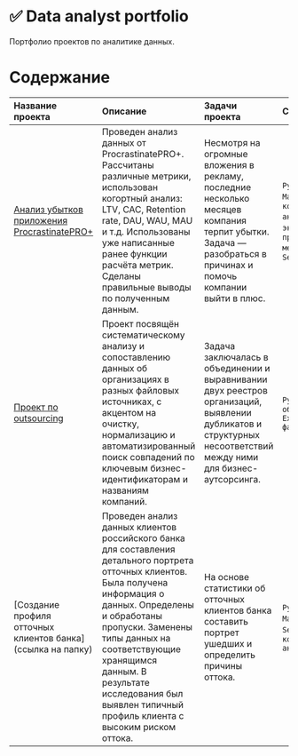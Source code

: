 # ✅ Data analyst portfolio
Портфолио проектов по аналитике данных.

# Содержание
| Название проекта | Описание | Задачи проекта | Стек | 
| :-------------------- | :--------------------- | :---------------------------| :---------------------------|
|[Анализ убытков приложения ProcrastinatePRO+](https://github.com/Kllochkova/Data-analyst-portfolio/tree/main/%D0%9F%D1%80%D0%BE%D0%B5%D0%BA%D1%82%20%E2%84%961)| Проведен анализ данных от ProcrastinatePRO+. Рассчитаны различные метрики, использован когортный анализ: LTV, CAC, Retention rate, DAU, WAU, MAU и т.д. Использованы уже написанные ранее функции расчёта метрик. Сделаны правильные выводы по полученным данным. | Несмотря на огромные вложения в рекламу, последние несколько месяцев компания терпит убытки. Задача — разобраться в причинах и помочь компании выйти в плюс.| `Python`, `Pandas`, `Matplotlib`, `когортный анализ`, `юнит-экономика`, `продуктовые метрики`, `Seaborn`|
|[Проект по outsourcing](https://github.com/Kllochkova/Data-analyst-portfolio/tree/main/%D0%9F%D1%80%D0%BE%D0%B5%D0%BA%D1%82%20%E2%84%962)| Проект посвящён систематическому анализу и сопоставлению данных об организациях в разных файловых источниках, с акцентом на очистку, нормализацию и автоматизированный поиск совпадений по ключевым бизнес-идентификаторам и названиям компаний. | Задача заключалась в объединении и выравнивании двух реестров организаций, выявлении дубликатов и структурных несоответствий между ними для бизнес-аутсорсинга. | `Python`, `Pandas`, `обработка Excel/CSV файлов`|  
|[Создание профиля отточных клиентов банка](ссылка на папку)|Проведен анализ данных клиентов российского банка для составления детального портрета отточных клиентов. Была получена информация о данных. Определены и обработаны пропуски. Заменены типы данных на соответствующие хранящимся данным. В результате исследования был выявлен типичный профиль клиента с высоким риском оттока.| На основе статистики об отточных клиентов банка составить портрет ушедших и определить причины оттока.|`Python`, `Pandas`, `Matplotlib`, `Seaborn`, `Numpy`, `корреляционный анализ`|


